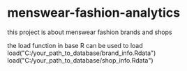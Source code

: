 # menswear-fashion-analytics
this project is about menswear fashion brands and shops

the load function in base R can be used to load
load("C:/your_path_to_database/brand_info.Rdata")
load("C:/your_path_to_database/shop_info.Rdata")
